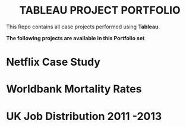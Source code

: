 <h1 align="center">
  TABLEAU PROJECT PORTFOLIO
</h1

<p align="center">This Repo contains all case projects performed using <b>Tableau</b>.</p>


<b>The following projects are available in this Portfolio set</b>
#  Netflix Case Study
#  Worldbank Mortality Rates
# UK Job Distribution 2011 -2013


